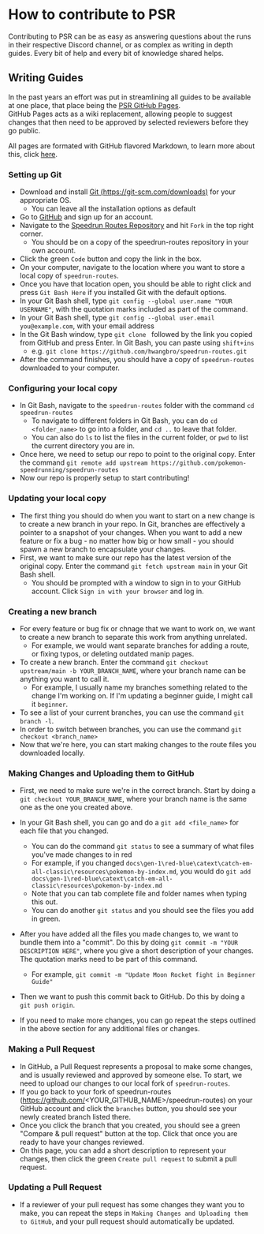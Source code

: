 # How to contribute to PSR

Contributing to PSR can be as easy as answering questions about the runs in their respective Discord channel, or as complex as writing in depth guides. Every bit of help and every bit of knowledge shared helps.

## Writing Guides

In the past years an effort was put in streamlining all guides to be available at one place, that place being the [PSR GitHub Pages](https://pokemon-speedrunning.github.io/speedrun-routes/#/).  
GitHub Pages acts as a wiki replacement, allowing people to suggest changes that then need to be approved by selected reviewers before they go public.  

All pages are formated with GitHub flavored Markdown, to learn more about this, click [here](https://guides.github.com/features/mastering-markdown/).

### Setting up Git

* Download and install [Git (https://git-scm.com/downloads)](https://git-scm.com/downloads) for your appropriate OS.
    * You can leave all the installation options as default
* Go to [GitHub](https://github.com) and sign up for an account.
* Navigate to the [Speedrun Routes Repository](https://github.com/pokemon-speedrunning/speedrun-routes) and hit `Fork` in the top right corner.
    * You should be on a copy of the speedrun-routes repository in your own account.
* Click the green `Code` button and copy the link in the box.
* On your computer, navigate to the location where you want to store a local copy of `speedrun-routes`.
* Once you have that location open, you should be able to right click and press `Git Bash Here` if you installed Git with the default options.
* In your Git Bash shell, type `git config --global user.name "YOUR USERNAME"`, with the quotation marks included as part of the command.
* In your Git Bash shell, type `git config --global user.email you@example.com`, with your email address
* In the Git Bash window, type `git clone ` followed by the link you copied from GitHub and press Enter. In Git Bash, you can paste using `shift+ins`
    * e.g. `git clone https://github.com/hwangbro/speedrun-routes.git`
* After the command finishes, you should have a copy of `speedrun-routes` downloaded to your computer.


### Configuring your local copy
* In Git Bash, navigate to the `speedrun-routes` folder with the command `cd speedrun-routes`
    * To navigate to different folders in Git Bash, you can do `cd <folder_name>` to go into a folder, and `cd ..` to leave that folder.
    * You can also do `ls` to list the files in the current folder, or `pwd` to list the current directory you are in.
* Once here, we need to setup our repo to point to the original copy. Enter the command `git remote add upstream https://github.com/pokemon-speedrunning/speedrun-routes`
* Now our repo is properly setup to start contributing!


### Updating your local copy
* The first thing you should do when you want to start on a new change is to create a new branch in your repo. In Git, branches are effectively a pointer to a snapshot of your changes. When you want to add a new feature or fix a bug - no matter how big or how small - you should spawn a new branch to encapsulate your changes.
* First, we want to make sure our repo has the latest version of the original copy. Enter the command `git fetch upstream main` in your Git Bash shell.
    * You should be prompted with a window to sign in to your GitHub account. Click `Sign in with your browser` and log in.


### Creating a new branch
* For every feature or bug fix or chnage that we want to work on, we want to create a new branch to separate this work from anything unrelated.
    * For example, we would want separate branches for adding a route, or fixing typos, or deleting outdated manip pages.
* To create a new branch. Enter the command `git checkout upstream/main -b YOUR_BRANCH_NAME`, where your branch name can be anything you want to call it.
    * For example, I usually name my branches something related to the change I'm working on. If I'm updating a beginner guide, I might call it `beginner`.
* To see a list of your current branches, you can use the command `git branch -l`.
* In order to switch between branches, you can use the command `git checkout <branch_name>`
* Now that we're here, you can start making changes to the route files you downloaded locally.


### Making Changes and Uploading them to GitHub
* First, we need to make sure we're in the correct branch. Start by doing a `git checkout YOUR_BRANCH_NAME`, where your branch name is the same one as the one you created above.
* In your Git Bash shell, you can go and do a `git add <file_name>` for each file that you changed.
    * You can do the command `git status` to see a summary of what files you've made changes to in red
    * For example, if you changed `docs\gen-1\red-blue\catext\catch-em-all-classic\resources\pokemon-by-index.md`, you would do `git add docs\gen-1\red-blue\catext\catch-em-all-classic\resources\pokemon-by-index.md`
    * Note that you can tab complete file and folder names when typing this out.
    * You can do another `git status` and you should see the files you add in green.
* After you have added all the files you made changes to, we want to bundle them into a "commit". Do this by doing `git commit -m "YOUR DESCRIPTION HERE"`, where you give a short description of your changes. The quotation marks need to be part of this command.
    * For example, `git commit -m "Update Moon Rocket fight in Beginner Guide"`
* Then we want to push this commit back to GitHub. Do this by doing a `git push origin`.

* If you need to make more changes, you can go repeat the steps outlined in the above section for any additional files or changes.


### Making a Pull Request
* In GitHub, a Pull Request represents a proposal to make some changes, and is usually reviewed and approved by someone else. To start, we need to upload our changes to our local fork of `speedrun-routes`.
* If you go back to your fork of speedrun-routes (https://github.com/<YOUR_GITHUB_NAME>/speedrun-routes) on your GitHub account and click the `branches` button, you should see your newly created branch listed there.
* Once you click the branch that you created, you should see a green "Compare & pull request" button at the top. Click that once you are ready to have your changes reviewed.
* On this page, you can add a short description to represent your changes, then click the green `Create pull request` to submit a pull request.


### Updating a Pull Request
* If a reviewer of your pull request has some changes they want you to make, you can repeat the steps in `Making Changes and Uploading them to GitHub`, and your pull request should automatically be updated.
